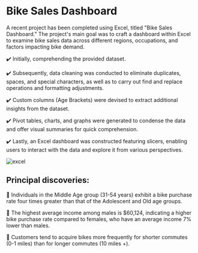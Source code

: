 
# Bike Sales Dashboard

A recent project has been completed using Excel, titled "Bike Sales Dashboard." The project's main goal was to craft a dashboard within Excel to examine bike sales data across different regions, occupations, and factors impacting bike demand.

✔️ Initially, comprehending the provided dataset.

✔️ Subsequently, data cleaning was conducted to eliminate duplicates, spaces, and special characters, as well as to carry out find and replace operations and formatting adjustments.

✔️ Custom columns (Age Brackets) were devised to extract additional insights from the dataset.

✔️ Pivot tables, charts, and graphs were generated to condense the data and offer visual summaries for quick comprehension.

✔️ Lastly, an Excel dashboard was constructed featuring slicers, enabling users to interact with the data and explore it from various perspectives.



![excel](https://github.com/Sophie-ranj/DataAnalyst_Portfolio_Excel/assets/21998543/8df76a66-900d-4b0c-aa18-c90e08f98505)



## Principal discoveries:

:red_circle:  Individuals in the Middle Age group (31-54 years) exhibit a bike purchase rate four times greater than that of the Adolescent and Old age groups.

:red_circle:  The highest average income among males is $60,124, indicating a higher bike purchase rate compared to females, who have an average income 7% lower than males.

:red_circle:  Customers tend to acquire bikes more frequently for shorter commutes (0-1 miles) than for longer commutes (10 miles +).



